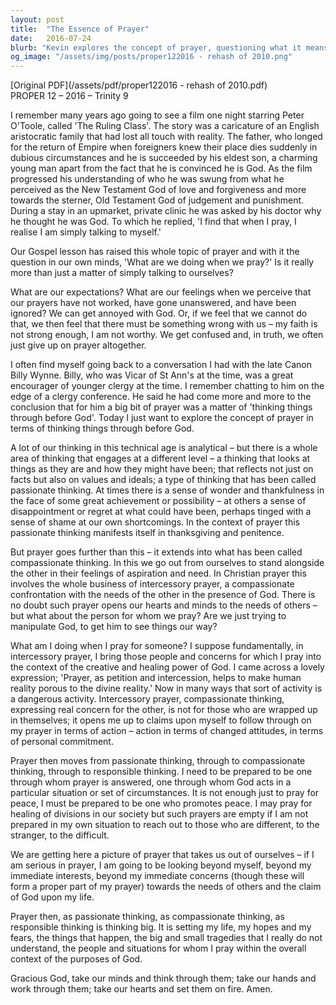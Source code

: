 ```yaml
---
layout: post
title:  "The Essence of Prayer"
date:   2016-07-24
blurb: "Kevin explores the concept of prayer, questioning what it means to pray and the expectations we hold. He reflects on the nature of prayer as 'thinking things through before God,' encompassing passionate, compassionate, and responsible thinking. Prayer is presented not just as a personal act but as an engagement with the needs of others and a call to action, aligning our lives with the purposes of God."
og_image: "/assets/img/posts/proper122016 - rehash of 2010.png"
---
```

[Original PDF](/assets/pdf/proper122016 - rehash of 2010.pdf)    
PROPER 12 – 2016 – Trinity 9

I remember many years ago going to see a film one night starring Peter O'Toole, called 'The Ruling Class'. The story was a caricature of an English aristocratic family that had lost all touch with reality. The father, who longed for the return of Empire when foreigners knew their place dies suddenly in dubious circumstances and he is succeeded by his eldest son, a charming young man apart from the fact that he is convinced he is God. As the film progressed his understanding of who he was swung from what he perceived as the New Testament God of love and forgiveness and more towards the sterner, Old Testament God of judgement and punishment. During a stay in an upmarket, private clinic he was asked by his doctor why he thought he was God. To which he replied, 'I find that when I pray, I realise I am simply talking to myself.'

Our Gospel lesson has raised this whole topic of prayer and with it the question in our own minds, 'What are we doing when we pray?' Is it really more than just a matter of simply talking to ourselves?

What are our expectations? What are our feelings when we perceive that our prayers have not worked, have gone unanswered, and have been ignored? We can get annoyed with God. Or, if we feel that we cannot do that, we then feel that there must be something wrong with us – my faith is not strong enough, I am not worthy. We get confused and, in truth, we often just give up on prayer altogether.

I often find myself going back to a conversation I had with the late Canon Billy Wynne. Billy, who was Vicar of St Ann's at the time, was a great encourager of younger clergy at the time. I remember chatting to him on the edge of a clergy conference. He said he had come more and more to the conclusion that for him a big bit of prayer was a matter of 'thinking things through before God'. Today I just want to explore the concept of prayer in terms of thinking things through before God.

A lot of our thinking in this technical age is analytical – but there is a whole area of thinking that engages at a different level – a thinking that looks at things as they are and how they might have been; that reflects not just on facts but also on values and ideals; a type of thinking that has been called passionate thinking. At times there is a sense of wonder and thankfulness in the face of some great achievement or possibility – at others a sense of disappointment or regret at what could have been, perhaps tinged with a sense of shame at our own shortcomings. In the context of prayer this passionate thinking manifests itself in thanksgiving and penitence.

But prayer goes further than this – it extends into what has been called compassionate thinking. In this we go out from ourselves to stand alongside the other in their feelings of aspiration and need. In Christian prayer this involves the whole business of intercessory prayer, a compassionate confrontation with the needs of the other in the presence of God. There is no doubt such prayer opens our hearts and minds to the needs of others – but what about the person for whom we pray? Are we just trying to manipulate God, to get him to see things our way?

What am I doing when I pray for someone? I suppose fundamentally, in intercessory prayer, I bring those people and concerns for which I pray into the context of the creative and healing power of God. I came across a lovely expression; 'Prayer, as petition and intercession, helps to make human reality porous to the divine reality.' Now in many ways that sort of activity is a dangerous activity. Intercessory prayer, compassionate thinking, expressing real concern for the other, is not for those who are wrapped up in themselves; it opens me up to claims upon myself to follow through on my prayer in terms of action – action in terms of changed attitudes, in terms of personal commitment.

Prayer then moves from passionate thinking, through to compassionate thinking, through to responsible thinking. I need to be prepared to be one through whom prayer is answered, one through whom God acts in a particular situation or set of circumstances. It is not enough just to pray for peace, I must be prepared to be one who promotes peace. I may pray for healing of divisions in our society but such prayers are empty if I am not prepared in my own situation to reach out to those who are different, to the stranger, to the difficult.

We are getting here a picture of prayer that takes us out of ourselves – if I am serious in prayer, I am going to be looking beyond myself, beyond my immediate interests, beyond my immediate concerns (though these will form a proper part of my prayer) towards the needs of others and the claim of God upon my life.

Prayer then, as passionate thinking, as compassionate thinking, as responsible thinking is thinking big. It is setting my life, my hopes and my fears, the things that happen, the big and small tragedies that I really do not understand, the people and situations for whom I pray within the overall context of the purposes of God.

Gracious God, take our minds and think through them; take our hands and work through them; take our hearts and set them on fire. Amen.
